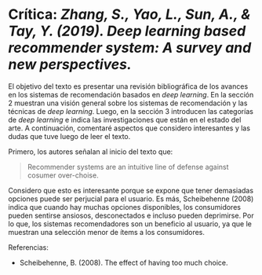 # Crítica: *Zhang, S., Yao, L., Sun, A., & Tay, Y. (2019). Deep learning based recommender system: A survey and new perspectives.*

El objetivo del texto es presentar una revisión bibliográfica de los avances en los sistemas de recomendación basados en *deep learning*. En la sección 2 muestran una visión general sobre los sistemas de recomendación y las técnicas de *deep learning*. Luego, en la sección 3 introducen las categorías de *deep learning* e indica las investigaciones que están en el estado del arte. A continuación, comentaré aspectos que considero interesantes y las dudas que tuve luego de leer el texto.

Primero, los autores señalan al inicio del texto que:

> Recommender systems are an intuitive line of defense against cosumer over-choise.

Considero que esto es interesante porque se expone que tener demasiadas opciones puede ser perjucial para el usuario. Es más, Scheibehenne (2008) indica que cuando hay muchas opciones disponibles, los consumidores pueden sentirse ansiosos, desconectados e incluso pueden deprimirse. Por lo que, los sistemas recomendadores son un beneficio al usuario, ya que le muestran una selección menor de ítems a los consumidores.

Referencias:
* Scheibehenne, B. (2008). The effect of having too much choice.

